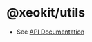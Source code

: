 # @xeokit/utils

* See [API Documentation](https://xeokit.github.io/sdk/docs/modules/_xeokit_utils.html)

